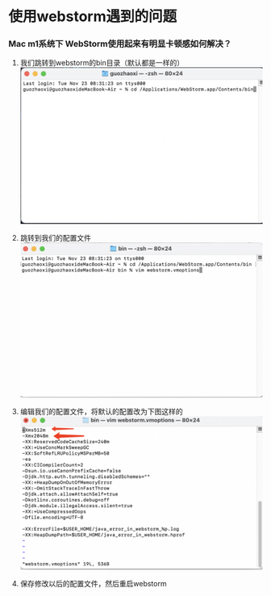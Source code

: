 # 使用webstorm遇到的问题

### Mac m1系统下 WebStorm使用起来有明显卡顿感如何解决？

1. 我们跳转到webstorm的bin目录（默认都是一样的）
![第一步](./images/one.png)

2. 跳转到我们的配置文件
![第二步](./images/two.png)

3. 编辑我们的配置文件，将默认的配置改为下图这样的
![第三步](./images/three.png)

4. 保存修改以后的配置文件，然后重启webstorm